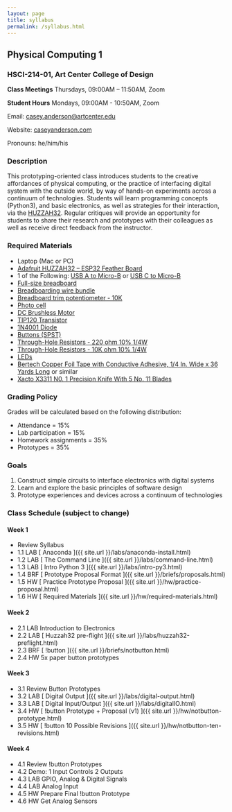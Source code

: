 ```yaml
---
layout: page
title: syllabus
permalink: /syllabus.html
---
```


## Physical Computing 1
### HSCI-214-01, Art Center College of Design
**Class Meetings** Thursdays, 09:00AM – 11:50AM, Zoom

**Student Hours** Mondays, 09:00AM - 10:50AM, Zoom

Email: casey.anderson@artcenter.edu

Website: [caseyanderson.com](https://caseyanderson.com/)

Pronouns: he/him/his


### Description

This prototyping-oriented class introduces students to the creative affordances of physical computing, or the practice of interfacing digital system with the outside world, by way of hands-on experiments across a continuum of technologies. Students will learn programming concepts (Python3), and basic electronics, as well as strategies for their interaction, via the [HUZZAH32](https://www.adafruit.com/product/3405). Regular critiques will provide an opportunity for students to share their research and prototypes with their colleagues as well as receive direct feedback from the instructor.


### Required Materials

* Laptop (Mac or PC)
* [Adafruit HUZZAH32 – ESP32 Feather Board](https://www.adafruit.com/product/3619)
* 1 of the Following: [USB A to Micro-B](https://www.amazon.com/dp/B0711PVX6Z) or [USB C to Micro-B](https://www.amazon.com/dp/B00UUBRX0Y?psc=1)
* [Full-size breadboard](https://www.amazon.com/Breadboards-Raspberry-Preformed-Solderless-prototyping/dp/B07TVC1T1S)
* [Breadboarding wire bundle](https://www.amazon.com/Solderless-Flexible-Breadboard-Jumper-100pcs/dp/B005TZJ0AM)
* [Breadboard trim potentiometer - 10K](https://www.digikey.com/products/en?mpart=356&v=1528)
* [Photo cell](https://www.digikey.com/products/en?mpart=161&v=1528)
* [DC Brushless Motor](https://www.digikey.com/products/en?mpart=711&v=1528)
* [TIP120 Transistor](https://www.digikey.com/product-detail/en/on-semiconductor/TIP120TU/TIP120TUFS-ND/1052473)
* [1N4001 Diode](https://www.digikey.com/product-detail/en/comchip-technology/1N4001-G/641-1310-1-ND/1979675)
* [Buttons (SPST)](https://www.amazon.com/6x6x6mm-Momentary-Push-Button-Switch/dp/B01GN79QF8)
* [Through-Hole Resistors - 220 ohm 10% 1/4W](https://www.digikey.com/product-detail/en/yageo/CFR-25JB-52-220R/220QBK-ND/1295)
* [Through-Hole Resistors - 10K ohm 10% 1/4W](https://www.digikey.com/product-detail/en/stackpole-electronics-inc/CF14JT10K0/CF14JT10K0CT-ND/1830374)
* [LEDs](https://www.amazon.com/Projects-B-0001-B07-Red-LED-Pack/dp/B00B793SIE)
* [Bertech Copper Foil Tape with Conductive Adhesive, 1/4 In. Wide x 36 Yards Long](https://www.amazon.com/Bertech-Copper-Conductive-Yards-Thick/dp/B009KB86BU) or similar
* [Xacto X3311 N0. 1 Precision Knife With 5 No. 11 Blades](https://www.amazon.com/Xacto-X3311-Precision-Knife-Blades/dp/B0000DD1N4)


### Grading Policy

Grades will be calculated based on the following distribution:

* Attendance = 15%
* Lab participation = 15%
* Homework assignments = 35%
* Prototypes = 35%


### Goals

1. Construct simple circuits to interface electronics with digital systems
2. Learn and explore the basic principles of software design
3. Prototype experiences and devices across a continuum of technologies


### Class Schedule (subject to change)

#### Week 1

* Review Syllabus
* 1.1 LAB [ Anaconda ]({{ site.url }}/labs/anaconda-install.html)
* 1.2 LAB [ The Command Line ]({{ site.url }}/labs/command-line.html)
* 1.3 LAB [ Intro Python 3 ]({{ site.url }}/labs/intro-py3.html)
* 1.4 BRF [ Prototype Proposal Format ]({{ site.url }}/briefs/proposals.html)
* 1.5 HW [ Practice Prototype Proposal ]({{ site.url }}/hw/practice-proposal.html)
* 1.6 HW [ Required Materials ]({{ site.url }}/hw/required-materials.html)


#### Week 2

* 2.1 LAB Introduction to Electronics
* 2.2 LAB [ Huzzah32 pre-flight ]({{ site.url }}/labs/huzzah32-preflight.html)
* 2.3 BRF [ !button ]({{ site.url }}/briefs/notbutton.html)
* 2.4 HW 5x paper button prototypes


#### Week 3

* 3.1 Review Button Prototypes
* 3.2 LAB [ Digital Output ]({{ site.url }}/labs/digital-output.html)
* 3.3 LAB [ Digital Input/Output ]({{ site.url }}/labs/digitalIO.html)
* 3.4 HW [ !button Prototype + Proposal (v1) ]({{ site.url }}/hw/notbutton-prototype.html)
* 3.5 HW [ !button 10 Possible Revisions ]({{ site.url }}/hw/notbutton-ten-revisions.html)


#### Week 4

* 4.1 Review !button Prototypes
* 4.2 Demo: 1 Input Controls 2 Outputs
* 4.3 LAB GPIO, Analog & Digital Signals
* 4.4 LAB Analog Input
* 4.5 HW Prepare Final !button Prototype
* 4.6 HW Get Analog Sensors
